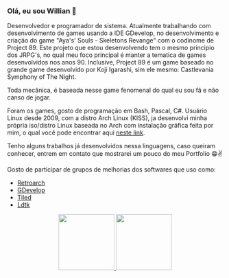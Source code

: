 ### Olá, eu sou Willian 👋

Desenvolvedor e programador de sistema.
Atualmente trabalhando com desenvolvimento de games usando a IDE GDevelop, no desenvolvimento e criação do game "Aya's' Souls - Skeletons Revange"  com o codinome de Project 89. Este projeto que estou desenvolvendo tem o mesmo principio dos JRPG's, no qual meu foco principal é manter a tematica de games desenvolvidos nos anos 90. Inclusive, Project 89 é um game baseado no grande game desenvolvido por Koji Igarashi, sim ele mesmo: Castlevania Symphony of The Night. 

Toda mecânica, é baseada nesse game fenomenal do qual eu sou fã e não canso de jogar.

Foram os games, gosto de programação em Bash, Pascal, C#.
Usuário Linux desde 2009, com a distro Arch Linux (KISS), ja desenvolvi minha própria iso/distro Linux baseada no Arch com instalação gráfica feita por mim, o qual você pode encontrar aqui [neste link](https://www.hardware.com.br/comunidade/v-t/1510145/).

Tenho alguns trabalhos já desenvolvidos nessa linguagens, caso queiram conhecer, entrem em contato que mostrarei um pouco do meu Portfolio 😁✌

Gosto de participar de grupos de melhorias dos softwares que uso como:

* [Retroarch](https://github.com/libretro/RetroArch)
* [GDevelop](https://github.com/4ian/GDevelop) 
* [Tiled](https://github.com/mapeditor/tiled)
* [Ldtk](https://github.com/deepnight/ldtk)

<div align="center">
  <a href="https://github.com/willianholtz">
  <img height="130em" src="https://github-readme-stats.vercel.app/api?username=willianholtz&show_icons=true&theme=dark&include_all_commits=true&count_private=true"/>
  <img height="130em" src="https://github-readme-stats.vercel.app/api/top-langs/?username=willianholtz&layout=compact&langs_count=7&theme=dark"/>
</div>
